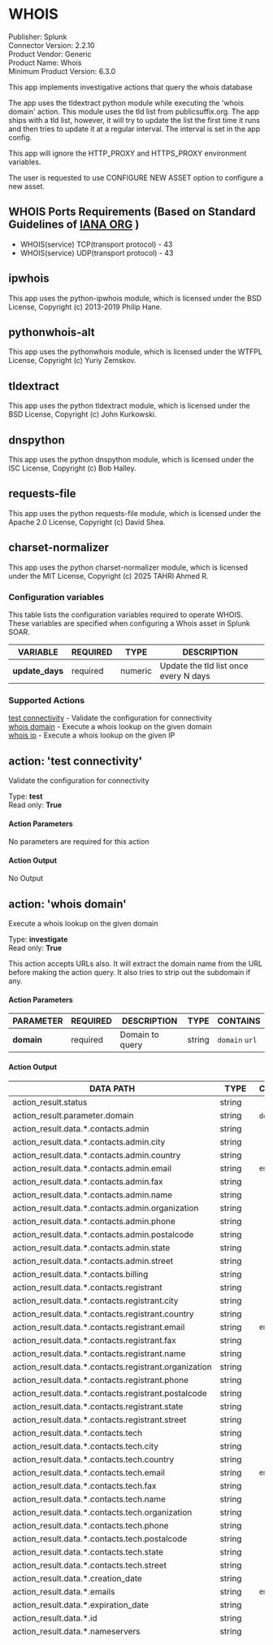 # WHOIS

Publisher: Splunk \
Connector Version: 2.2.10 \
Product Vendor: Generic \
Product Name: Whois \
Minimum Product Version: 6.3.0

This app implements investigative actions that query the whois database

The app uses the tldextract python module while executing the 'whois domain' action. This module
uses the tld list from publicsuffix.org. The app ships with a tld list, however, it will try to
update the list the first time it runs and then tries to update it at a regular interval. The
interval is set in the app config.

This app will ignore the HTTP_PROXY and HTTPS_PROXY environment variables.

The user is requested to use CONFIGURE NEW ASSET option to configure a new asset.

## WHOIS Ports Requirements (Based on Standard Guidelines of [IANA ORG](https://www.iana.org/assignments/service-names-port-numbers/service-names-port-numbers.xhtml) )

- WHOIS(service) TCP(transport protocol) - 43
- WHOIS(service) UDP(transport protocol) - 43

## ipwhois

This app uses the python-ipwhois module, which is licensed under the BSD License, Copyright (c)
2013-2019 Philip Hane.

## pythonwhois-alt

This app uses the pythonwhois module, which is licensed under the WTFPL License, Copyright (c) Yuriy
Zemskov.

## tldextract

This app uses the python tldextract module, which is licensed under the BSD License, Copyright (c)
John Kurkowski.

## dnspython

This app uses the python dnspython module, which is licensed under the ISC License, Copyright (c)
Bob Halley.

## requests-file

This app uses the python requests-file module, which is licensed under the Apache 2.0 License,
Copyright (c) David Shea.

## charset-normalizer

This app uses the python charset-normalizer module, which is licensed under the MIT License,
Copyright (c) 2025 TAHRI Ahmed R.

### Configuration variables

This table lists the configuration variables required to operate WHOIS. These variables are specified when configuring a Whois asset in Splunk SOAR.

VARIABLE | REQUIRED | TYPE | DESCRIPTION
-------- | -------- | ---- | -----------
**update_days** | required | numeric | Update the tld list once every N days |

### Supported Actions

[test connectivity](#action-test-connectivity) - Validate the configuration for connectivity \
[whois domain](#action-whois-domain) - Execute a whois lookup on the given domain \
[whois ip](#action-whois-ip) - Execute a whois lookup on the given IP

## action: 'test connectivity'

Validate the configuration for connectivity

Type: **test** \
Read only: **True**

#### Action Parameters

No parameters are required for this action

#### Action Output

No Output

## action: 'whois domain'

Execute a whois lookup on the given domain

Type: **investigate** \
Read only: **True**

This action accepts URLs also. It will extract the domain name from the URL before making the action query. It also tries to strip out the subdomain if any.

#### Action Parameters

PARAMETER | REQUIRED | DESCRIPTION | TYPE | CONTAINS
--------- | -------- | ----------- | ---- | --------
**domain** | required | Domain to query | string | `domain` `url` |

#### Action Output

DATA PATH | TYPE | CONTAINS | EXAMPLE VALUES
--------- | ---- | -------- | --------------
action_result.status | string | | success failed |
action_result.parameter.domain | string | `domain` `url` | example.com |
action_result.data.\*.contacts.admin | string | | Test User |
action_result.data.\*.contacts.admin.city | string | | |
action_result.data.\*.contacts.admin.country | string | | |
action_result.data.\*.contacts.admin.email | string | `email` | |
action_result.data.\*.contacts.admin.fax | string | | |
action_result.data.\*.contacts.admin.name | string | | |
action_result.data.\*.contacts.admin.organization | string | | |
action_result.data.\*.contacts.admin.phone | string | | |
action_result.data.\*.contacts.admin.postalcode | string | | |
action_result.data.\*.contacts.admin.state | string | | |
action_result.data.\*.contacts.admin.street | string | | |
action_result.data.\*.contacts.billing | string | | |
action_result.data.\*.contacts.registrant | string | | |
action_result.data.\*.contacts.registrant.city | string | | |
action_result.data.\*.contacts.registrant.country | string | | |
action_result.data.\*.contacts.registrant.email | string | `email` | |
action_result.data.\*.contacts.registrant.fax | string | | |
action_result.data.\*.contacts.registrant.name | string | | |
action_result.data.\*.contacts.registrant.organization | string | | |
action_result.data.\*.contacts.registrant.phone | string | | |
action_result.data.\*.contacts.registrant.postalcode | string | | |
action_result.data.\*.contacts.registrant.state | string | | |
action_result.data.\*.contacts.registrant.street | string | | |
action_result.data.\*.contacts.tech | string | | |
action_result.data.\*.contacts.tech.city | string | | |
action_result.data.\*.contacts.tech.country | string | | |
action_result.data.\*.contacts.tech.email | string | `email` | |
action_result.data.\*.contacts.tech.fax | string | | |
action_result.data.\*.contacts.tech.name | string | | |
action_result.data.\*.contacts.tech.organization | string | | |
action_result.data.\*.contacts.tech.phone | string | | |
action_result.data.\*.contacts.tech.postalcode | string | | |
action_result.data.\*.contacts.tech.state | string | | |
action_result.data.\*.contacts.tech.street | string | | |
action_result.data.\*.creation_date | string | | 1997-09-15T04:00:00 |
action_result.data.\*.emails | string | `email` | abusecomplaints@testmonitor.com |
action_result.data.\*.expiration_date | string | | 2020-09-14T04:00:00 |
action_result.data.\*.id | string | | 2138514_DOMAIN_COM-VRSN |
action_result.data.\*.nameservers | string | | NS4.EXAMPLE.COM |
action_result.data.\*.raw | string | | Domain Name: EXAMPLE.COM Registry Domain ID: 2138514_DOMAIN_COM-VRSN Registrar WHOIS Server: whois.testmonitor.com Registrar URL: http://www.testmonitor.com Updated Date: 2018-02-21T18:36:40Z Creation Date: 1997-09-15T04:00:00Z Registry Expiry Date: 2020-09-14T04:00:00Z Registrar: TestMonitor Inc. Registrar IANA ID: 292 Registrar Abuse Contact Email: abusecomplaints@testmonitor.com Registrar Abuse Contact Phone: +1.2083895740 Domain Status: clientDeleteProhibited https://icann.org/epp#clientDeleteProhibited Domain Status: clientTransferProhibited https://icann.org/epp#clientTransferProhibited Domain Status: clientUpdateProhibited https://icann.org/epp#clientUpdateProhibited Domain Status: serverDeleteProhibited https://icann.org/epp#serverDeleteProhibited Domain Status: serverTransferProhibited https://icann.org/epp#serverTransferProhibited Domain Status: serverUpdateProhibited https://icann.org/epp#serverUpdateProhibited Name Server: NS1.EXAMPLE.COM Name Server: NS2.EXAMPLE.COM Name Server: NS3.EXAMPLE.COM Name Server: NS4.EXAMPLE.COM DNSSEC: unsigned URL of the ICANN Whois Inaccuracy Complaint Form: https://www.icann.org/wicf/ >>> Last update of whois database: 2018-11-16T06:11:04Z \<<< For more information on Whois status codes, please visit https://icann.org/epp NOTICE: The expiration date displayed in this record is the date the registrar's sponsorship of the domain name registration in the registry is currently set to expire. This date does not necessarily reflect the expiration date of the domain name registrant's agreement with the sponsoring registrar. Users may consult the sponsoring registrar's Whois database to view the registrar's reported date of expiration for this registration. TERMS OF USE: You are not authorized to access or query our Whois database through the use of electronic processes that are high-volume and automated except as reasonably necessary to register domain names or modify existing registrations; the Data in VeriSign Global Registry Services' ("VeriSign") Whois database is provided by VeriSign for information purposes only, and to assist persons in obtaining information about or related to a domain name registration record. VeriSign does not guarantee its accuracy. By submitting a Whois query, you agree to abide by the following terms of use: You agree that you may use this Data only for lawful purposes and that under no circumstances will you use this Data to: (1) allow, enable, or otherwise support the transmission of mass unsolicited, commercial advertising or solicitations via e-mail, telephone, or facsimile; or (2) enable high volume, automated, electronic processes that apply to VeriSign (or its computer systems). The compilation, repackaging, dissemination or other use of this Data is expressly prohibited without the prior written consent of VeriSign. You agree not to use electronic processes that are automated and high-volume to access or query the Whois database except as reasonably necessary to register domain names or modify existing registrations. VeriSign reserves the right to restrict your access to the Whois database in its sole discretion to ensure operational stability. VeriSign may restrict or terminate your access to the Whois database for failure to abide by these terms of use. VeriSign reserves the right to modify these terms at any time. The Registry database contains ONLY .COM, .NET, .EDU domains and Registrars. |
action_result.data.\*.registrar | string | | TestMonitor Inc. |
action_result.data.\*.status | string | | serverUpdateProhibited https://icann.org/epp#serverUpdateProhibited |
action_result.data.\*.updated_date | string | | 2018-02-21T18:36:40 |
action_result.data.\*.whois_server | string | | whois.testmonitor.com |
action_result.summary.city | string | | |
action_result.summary.country | string | | |
action_result.summary.domain | string | `domain` `url` | example.com |
action_result.summary.name | string | | |
action_result.summary.organization | string | | |
action_result.message | string | | Whois query did not return any information |
summary.total_objects | numeric | | 1 |
summary.total_objects_successful | numeric | | 1 |

## action: 'whois ip'

Execute a whois lookup on the given IP

Type: **investigate** \
Read only: **True**

#### Action Parameters

PARAMETER | REQUIRED | DESCRIPTION | TYPE | CONTAINS
--------- | -------- | ----------- | ---- | --------
**ip** | required | IP to query | string | `ip` `ipv6` |

#### Action Output

DATA PATH | TYPE | CONTAINS | EXAMPLE VALUES
--------- | ---- | -------- | --------------
action_result.status | string | | success failed |
action_result.parameter.ip | string | `ip` `ipv6` | 127.127.127.127 |
action_result.data.\*.asn | string | | 18207 |
action_result.data.\*.asn_cidr | string | | 127.127.127.127/24 |
action_result.data.\*.asn_country_code | string | | US |
action_result.data.\*.asn_date | string | | 2000-04-27 |
action_result.data.\*.asn_description | string | | |
action_result.data.\*.asn_registry | string | | apnic |
action_result.data.\*.nets.\*.abuse_emails | string | `email` | |
action_result.data.\*.nets.\*.address | string | | 1600 AmphiLane Markway |
action_result.data.\*.nets.\*.cidr | string | | 127.127.127.127/20 |
action_result.data.\*.nets.\*.city | string | | San Franscisco |
action_result.data.\*.nets.\*.country | string | | US |
action_result.data.\*.nets.\*.created | string | | |
action_result.data.\*.nets.\*.description | string | | Level 3 Test, LLC |
action_result.data.\*.nets.\*.emails | string | `email` | ipaddressing@level3.com |
action_result.data.\*.nets.\*.handle | string | | NET-8-8-8-0-1 |
action_result.data.\*.nets.\*.misc_emails | string | `email` | |
action_result.data.\*.nets.\*.name | string | | LVLT-GOGL-8-8-8 |
action_result.data.\*.nets.\*.postal_code | string | | 94043 |
action_result.data.\*.nets.\*.range | string | | 127.127.127.127 - 127.127.143.255 |
action_result.data.\*.nets.\*.state | string | | CA |
action_result.data.\*.nets.\*.tech_emails | string | `email` | |
action_result.data.\*.nets.\*.updated | string | | 2014-03-14 |
action_result.data.\*.nir | string | | |
action_result.data.\*.query | string | `ip` | 127.127.127.127 |
action_result.data.\*.raw | string | | |
action_result.data.\*.raw_referral | string | | |
action_result.data.\*.referral | string | | |
action_result.summary.asn | string | | 18207 |
action_result.summary.country_code | string | | US |
action_result.summary.nets.\*.address | string | | 100 Century DriveLinks |
action_result.summary.nets.\*.range | string | | 127.127.127.127 - 127.127.143.255 |
action_result.summary.registry | string | | apnic |
action_result.message | string | | Registry: arin ASN: 15169 Country: US Nets: Range: 8.0.0.0 - 8.127.255.255 Address: 100 Century DriveLinks Range: None Address: 1600 AmphiLane Markway |
summary.total_objects | numeric | | 1 |
summary.total_objects_successful | numeric | | 1 |

______________________________________________________________________

Auto-generated Splunk SOAR Connector documentation.

Copyright 2025 Splunk Inc.

Licensed under the Apache License, Version 2.0 (the "License");
you may not use this file except in compliance with the License.
You may obtain a copy of the License at

http://www.apache.org/licenses/LICENSE-2.0

Unless required by applicable law or agreed to in writing,
software distributed under the License is distributed on an "AS IS" BASIS,
WITHOUT WARRANTIES OR CONDITIONS OF ANY KIND, either express or implied.
See the License for the specific language governing permissions and limitations under the License.
